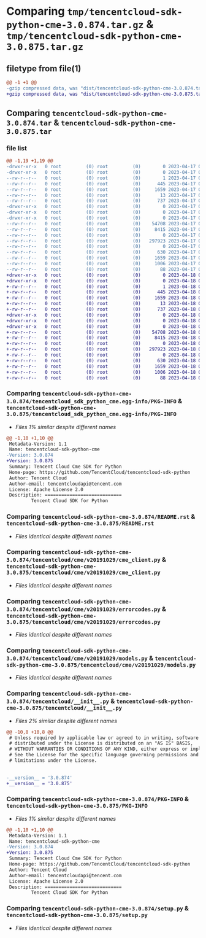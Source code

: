 # Comparing `tmp/tencentcloud-sdk-python-cme-3.0.874.tar.gz` & `tmp/tencentcloud-sdk-python-cme-3.0.875.tar.gz`

## filetype from file(1)

```diff
@@ -1 +1 @@
-gzip compressed data, was "dist/tencentcloud-sdk-python-cme-3.0.874.tar", last modified: Mon Apr 17 00:25:48 2023, max compression
+gzip compressed data, was "dist/tencentcloud-sdk-python-cme-3.0.875.tar", last modified: Tue Apr 18 00:29:04 2023, max compression
```

## Comparing `tencentcloud-sdk-python-cme-3.0.874.tar` & `tencentcloud-sdk-python-cme-3.0.875.tar`

### file list

```diff
@@ -1,19 +1,19 @@
-drwxr-xr-x   0 root         (0) root         (0)        0 2023-04-17 00:25:48.000000 tencentcloud-sdk-python-cme-3.0.874/
-drwxr-xr-x   0 root         (0) root         (0)        0 2023-04-17 00:25:48.000000 tencentcloud-sdk-python-cme-3.0.874/tencentcloud_sdk_python_cme.egg-info/
--rw-r--r--   0 root         (0) root         (0)        1 2023-04-17 00:25:47.000000 tencentcloud-sdk-python-cme-3.0.874/tencentcloud_sdk_python_cme.egg-info/dependency_links.txt
--rw-r--r--   0 root         (0) root         (0)      445 2023-04-17 00:25:47.000000 tencentcloud-sdk-python-cme-3.0.874/tencentcloud_sdk_python_cme.egg-info/SOURCES.txt
--rw-r--r--   0 root         (0) root         (0)     1659 2023-04-17 00:25:47.000000 tencentcloud-sdk-python-cme-3.0.874/tencentcloud_sdk_python_cme.egg-info/PKG-INFO
--rw-r--r--   0 root         (0) root         (0)       13 2023-04-17 00:25:47.000000 tencentcloud-sdk-python-cme-3.0.874/tencentcloud_sdk_python_cme.egg-info/top_level.txt
--rw-r--r--   0 root         (0) root         (0)      737 2023-04-17 00:25:47.000000 tencentcloud-sdk-python-cme-3.0.874/README.rst
-drwxr-xr-x   0 root         (0) root         (0)        0 2023-04-17 00:25:47.000000 tencentcloud-sdk-python-cme-3.0.874/tencentcloud/
-drwxr-xr-x   0 root         (0) root         (0)        0 2023-04-17 00:25:47.000000 tencentcloud-sdk-python-cme-3.0.874/tencentcloud/cme/
-drwxr-xr-x   0 root         (0) root         (0)        0 2023-04-17 00:25:48.000000 tencentcloud-sdk-python-cme-3.0.874/tencentcloud/cme/v20191029/
--rw-r--r--   0 root         (0) root         (0)    54708 2023-04-17 00:25:47.000000 tencentcloud-sdk-python-cme-3.0.874/tencentcloud/cme/v20191029/cme_client.py
--rw-r--r--   0 root         (0) root         (0)     8415 2023-04-17 00:25:47.000000 tencentcloud-sdk-python-cme-3.0.874/tencentcloud/cme/v20191029/errorcodes.py
--rw-r--r--   0 root         (0) root         (0)        0 2023-04-17 00:25:47.000000 tencentcloud-sdk-python-cme-3.0.874/tencentcloud/cme/v20191029/__init__.py
--rw-r--r--   0 root         (0) root         (0)   297923 2023-04-17 00:25:47.000000 tencentcloud-sdk-python-cme-3.0.874/tencentcloud/cme/v20191029/models.py
--rw-r--r--   0 root         (0) root         (0)        0 2023-04-17 00:25:47.000000 tencentcloud-sdk-python-cme-3.0.874/tencentcloud/cme/__init__.py
--rw-r--r--   0 root         (0) root         (0)      630 2023-04-17 00:25:47.000000 tencentcloud-sdk-python-cme-3.0.874/tencentcloud/__init__.py
--rw-r--r--   0 root         (0) root         (0)     1659 2023-04-17 00:25:48.000000 tencentcloud-sdk-python-cme-3.0.874/PKG-INFO
--rw-r--r--   0 root         (0) root         (0)     1006 2023-04-17 00:25:47.000000 tencentcloud-sdk-python-cme-3.0.874/setup.py
--rw-r--r--   0 root         (0) root         (0)       88 2023-04-17 00:25:48.000000 tencentcloud-sdk-python-cme-3.0.874/setup.cfg
+drwxr-xr-x   0 root         (0) root         (0)        0 2023-04-18 00:29:04.000000 tencentcloud-sdk-python-cme-3.0.875/
+drwxr-xr-x   0 root         (0) root         (0)        0 2023-04-18 00:29:04.000000 tencentcloud-sdk-python-cme-3.0.875/tencentcloud_sdk_python_cme.egg-info/
+-rw-r--r--   0 root         (0) root         (0)        1 2023-04-18 00:29:04.000000 tencentcloud-sdk-python-cme-3.0.875/tencentcloud_sdk_python_cme.egg-info/dependency_links.txt
+-rw-r--r--   0 root         (0) root         (0)      445 2023-04-18 00:29:04.000000 tencentcloud-sdk-python-cme-3.0.875/tencentcloud_sdk_python_cme.egg-info/SOURCES.txt
+-rw-r--r--   0 root         (0) root         (0)     1659 2023-04-18 00:29:04.000000 tencentcloud-sdk-python-cme-3.0.875/tencentcloud_sdk_python_cme.egg-info/PKG-INFO
+-rw-r--r--   0 root         (0) root         (0)       13 2023-04-18 00:29:04.000000 tencentcloud-sdk-python-cme-3.0.875/tencentcloud_sdk_python_cme.egg-info/top_level.txt
+-rw-r--r--   0 root         (0) root         (0)      737 2023-04-18 00:29:04.000000 tencentcloud-sdk-python-cme-3.0.875/README.rst
+drwxr-xr-x   0 root         (0) root         (0)        0 2023-04-18 00:29:04.000000 tencentcloud-sdk-python-cme-3.0.875/tencentcloud/
+drwxr-xr-x   0 root         (0) root         (0)        0 2023-04-18 00:29:04.000000 tencentcloud-sdk-python-cme-3.0.875/tencentcloud/cme/
+drwxr-xr-x   0 root         (0) root         (0)        0 2023-04-18 00:29:04.000000 tencentcloud-sdk-python-cme-3.0.875/tencentcloud/cme/v20191029/
+-rw-r--r--   0 root         (0) root         (0)    54708 2023-04-18 00:29:04.000000 tencentcloud-sdk-python-cme-3.0.875/tencentcloud/cme/v20191029/cme_client.py
+-rw-r--r--   0 root         (0) root         (0)     8415 2023-04-18 00:29:04.000000 tencentcloud-sdk-python-cme-3.0.875/tencentcloud/cme/v20191029/errorcodes.py
+-rw-r--r--   0 root         (0) root         (0)        0 2023-04-18 00:29:04.000000 tencentcloud-sdk-python-cme-3.0.875/tencentcloud/cme/v20191029/__init__.py
+-rw-r--r--   0 root         (0) root         (0)   297923 2023-04-18 00:29:04.000000 tencentcloud-sdk-python-cme-3.0.875/tencentcloud/cme/v20191029/models.py
+-rw-r--r--   0 root         (0) root         (0)        0 2023-04-18 00:29:04.000000 tencentcloud-sdk-python-cme-3.0.875/tencentcloud/cme/__init__.py
+-rw-r--r--   0 root         (0) root         (0)      630 2023-04-18 00:29:04.000000 tencentcloud-sdk-python-cme-3.0.875/tencentcloud/__init__.py
+-rw-r--r--   0 root         (0) root         (0)     1659 2023-04-18 00:29:04.000000 tencentcloud-sdk-python-cme-3.0.875/PKG-INFO
+-rw-r--r--   0 root         (0) root         (0)     1006 2023-04-18 00:29:04.000000 tencentcloud-sdk-python-cme-3.0.875/setup.py
+-rw-r--r--   0 root         (0) root         (0)       88 2023-04-18 00:29:04.000000 tencentcloud-sdk-python-cme-3.0.875/setup.cfg
```

### Comparing `tencentcloud-sdk-python-cme-3.0.874/tencentcloud_sdk_python_cme.egg-info/PKG-INFO` & `tencentcloud-sdk-python-cme-3.0.875/tencentcloud_sdk_python_cme.egg-info/PKG-INFO`

 * *Files 1% similar despite different names*

```diff
@@ -1,10 +1,10 @@
 Metadata-Version: 1.1
 Name: tencentcloud-sdk-python-cme
-Version: 3.0.874
+Version: 3.0.875
 Summary: Tencent Cloud Cme SDK for Python
 Home-page: https://github.com/TencentCloud/tencentcloud-sdk-python
 Author: Tencent Cloud
 Author-email: tencentcloudapi@tencent.com
 License: Apache License 2.0
 Description: ============================
         Tencent Cloud SDK for Python
```

### Comparing `tencentcloud-sdk-python-cme-3.0.874/README.rst` & `tencentcloud-sdk-python-cme-3.0.875/README.rst`

 * *Files identical despite different names*

### Comparing `tencentcloud-sdk-python-cme-3.0.874/tencentcloud/cme/v20191029/cme_client.py` & `tencentcloud-sdk-python-cme-3.0.875/tencentcloud/cme/v20191029/cme_client.py`

 * *Files identical despite different names*

### Comparing `tencentcloud-sdk-python-cme-3.0.874/tencentcloud/cme/v20191029/errorcodes.py` & `tencentcloud-sdk-python-cme-3.0.875/tencentcloud/cme/v20191029/errorcodes.py`

 * *Files identical despite different names*

### Comparing `tencentcloud-sdk-python-cme-3.0.874/tencentcloud/cme/v20191029/models.py` & `tencentcloud-sdk-python-cme-3.0.875/tencentcloud/cme/v20191029/models.py`

 * *Files identical despite different names*

### Comparing `tencentcloud-sdk-python-cme-3.0.874/tencentcloud/__init__.py` & `tencentcloud-sdk-python-cme-3.0.875/tencentcloud/__init__.py`

 * *Files 2% similar despite different names*

```diff
@@ -10,8 +10,8 @@
 # Unless required by applicable law or agreed to in writing, software
 # distributed under the License is distributed on an "AS IS" BASIS,
 # WITHOUT WARRANTIES OR CONDITIONS OF ANY KIND, either express or implied.
 # See the License for the specific language governing permissions and
 # limitations under the License.
 
 
-__version__ = '3.0.874'
+__version__ = '3.0.875'
```

### Comparing `tencentcloud-sdk-python-cme-3.0.874/PKG-INFO` & `tencentcloud-sdk-python-cme-3.0.875/PKG-INFO`

 * *Files 1% similar despite different names*

```diff
@@ -1,10 +1,10 @@
 Metadata-Version: 1.1
 Name: tencentcloud-sdk-python-cme
-Version: 3.0.874
+Version: 3.0.875
 Summary: Tencent Cloud Cme SDK for Python
 Home-page: https://github.com/TencentCloud/tencentcloud-sdk-python
 Author: Tencent Cloud
 Author-email: tencentcloudapi@tencent.com
 License: Apache License 2.0
 Description: ============================
         Tencent Cloud SDK for Python
```

### Comparing `tencentcloud-sdk-python-cme-3.0.874/setup.py` & `tencentcloud-sdk-python-cme-3.0.875/setup.py`

 * *Files identical despite different names*


